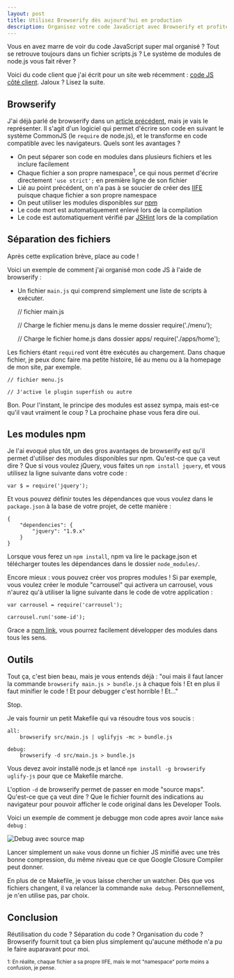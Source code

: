 ```yaml
---
layout: post
title: Utilisez Browserify dès aujourd'hui en production
description: Organisez votre code JavaScript avec Browserify et profitez du système de modules côté client.
---
```


Vous en avez marre de voir du code JavaScript super mal organisé ?
Tout se retrouve toujours dans un fichier scripts.js ? Le système de
modules de node.js vous fait rêver ?

Voici du code client que j'ai écrit pour un site web récemment :
[code JS côté client][0]. Jaloux ? Lisez la suite.

Browserify
---

J'ai déjà parlé de browserify dans un [article précédent][1], mais je
vais le représenter. Il s'agit d'un logiciel qui permet d'écrire son
code en suivant le système CommonJS (le `require` de node.js), et le
transforme en code compatible avec les navigateurs. Quels sont les
avantages ?

- On peut séparer son code en modules dans plusieurs fichiers et les
  inclure facilement
- Chaque fichier a son propre namespace<sup>1</sup>, ce qui nous
  permet d'écrire directement `'use strict';` en première ligne de son
  fichier
- Lié au point précédent, on n'a pas à se soucier de créer des
  [IIFE][2] puisque chaque fichier a son propre namespace
- On peut utiliser les modules disponibles sur [npm][3]
- Le code mort est automatiquement enlevé lors de la compilation
- Le code est automatiquement vérifié par [JSHint][4] lors de la compilation

Séparation des fichiers
---

Après cette explication brève, place au code !

Voici un exemple de comment j'ai organisé mon code JS à l'aide de
browserify :

- Un fichier `main.js` qui comprend simplement une liste de scripts à
  exécuter.

    // fichier main.js

    // Charge le fichier menu.js dans le meme dossier
    require('./menu');

    // Charge le fichier home.js dans dossier apps/
    require('./apps/home');

Les fichiers étant `require`d vont être exécutés au chargement. Dans
chaque fichier, je peux donc faire ma petite histoire, lié au menu ou
à la homepage de mon site, par exemple.

    // fichier menu.js

    // J'active le plugin superfish ou autre

Bon. Pour l'instant, le principe des modules est assez sympa, mais
est-ce qu'il vaut vraiment le coup ? La prochaine phase vous fera dire oui.

Les modules npm
---

Je l'ai evoqué plus tôt, un des gros avantages de browserify est qu'il
permet d'utiliser des modules disponibles sur npm. Qu'est-ce que ça
veut dire ? Que si vous voulez jQuery, vous faites un `npm install
jquery`, et vous utilisez la ligne suivante dans votre code :

    var $ = require('jquery');

Et vous pouvez définir toutes les dépendances que vous voulez dans le
`package.json` à la base de votre projet, de cette manière :

    {
        "dependencies": {
            "jquery": "1.9.x"
        }
    }

Lorsque vous ferez un `npm install`, npm va lire le package.json et
télécharger toutes les dépendances dans le dossier `node_modules/`.

Encore mieux : vous pouvez créer vos propres modules ! Si par exemple,
vous voulez créer le module "carrousel" qui activera un carrousel,
vous n'aurez qu'à utiliser la ligne suivante dans le code de votre
application :

    var carrousel = require('carrousel');

    carrousel.run('some-id');

Grace a [npm link][5], vous pourrez facilement développer des modules
dans tous les sens.

Outils
---

Tout ça, c'est bien beau, mais je vous entends déjà : "oui mais il
faut lancer la commande `browserify main.js > bundle.js` à chaque fois
! Et en plus il faut minifier le code ! Et pour debugger c'est
horrible ! Et..."

Stop.

Je vais fournir un petit Makefile qui va résoudre tous vos soucis :

    all:
        browserify src/main.js | uglifyjs -mc > bundle.js

    debug:
        browserify -d src/main.js > bundle.js

Vous devez avoir installé node.js et lancé `npm install -g browserify
uglify-js` pour que ce Makefile marche.

L'option `-d` de browserify permet de passer en mode "source
maps". Qu'est-ce que ça veut dire ? Que le fichier fournit des
indications au navigateur pour pouvoir afficher le code original dans
les Developer Tools.

Voici un exemple de comment je debugge mon code apres avoir lance
`make debug` :

![Debug avec source map][6]

Lancer simplement un `make` vous donne un fichier JS minifié avec une
très bonne compression, du même niveau que ce que Google Closure
Compiler peut donner.

En plus de ce Makefile, je vous laisse chercher un watcher. Dès que
vos fichiers changent, il va relancer la commande `make
debug`. Personnellement, je n'en utilise pas, par choix.

Conclusion
---

Réutilisation du code ? Séparation du code ? Organisation du code ?
Browserify fournit tout ça bien plus simplement qu'aucune méthode
n'a pu le faire auparavant pour moi.



<sub>1: En réalite, chaque fichier a sa propre IIFE, mais le mot
"namespace" porte moins a confusion, je pense.</sub>



  [0]: https://github.com/Ralt/gettingstartedwithcommonlisp/tree/gh-pages/assets/js/src
  [1]: /2012/08/23/snake-en-canvas-check.html
  [2]: /2012/11/23/jquery-noconflict-dollar-and-iife.html
  [3]: https://npmjs.org/
  [4]: http://www.jshint.com/
  [5]: /2012/08/22/developper-module-nodejs-npm-link.html
  [6]: http://i.imgur.com/s7kCNby.png
